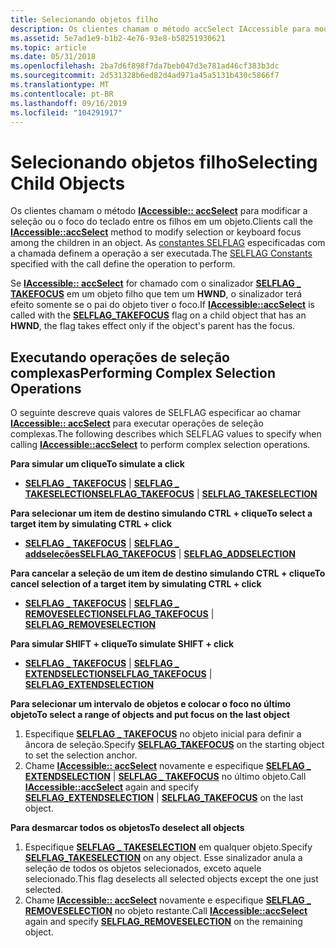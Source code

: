 ```yaml
---
title: Selecionando objetos filho
description: Os clientes chamam o método accSelect IAccessible para modificar a seleção ou o foco do teclado entre os filhos em um objeto. As constantes SELFLAG especificadas com a chamada definem a operação a ser executada.
ms.assetid: 5e7ad1e9-b1b2-4e76-93e8-b58251930621
ms.topic: article
ms.date: 05/31/2018
ms.openlocfilehash: 2ba7d6f898f7da7beb047d3e781ad46cf383b3dc
ms.sourcegitcommit: 2d531328b6ed82d4ad971a45a5131b430c5866f7
ms.translationtype: MT
ms.contentlocale: pt-BR
ms.lasthandoff: 09/16/2019
ms.locfileid: "104291917"
---
```

# <a name="selecting-child-objects"></a><span data-ttu-id="0d150-104">Selecionando objetos filho</span><span class="sxs-lookup"><span data-stu-id="0d150-104">Selecting Child Objects</span></span>

<span data-ttu-id="0d150-105">Os clientes chamam o método [**IAccessible:: accSelect**](/windows/desktop/api/Oleacc/nf-oleacc-iaccessible-accselect) para modificar a seleção ou o foco do teclado entre os filhos em um objeto.</span><span class="sxs-lookup"><span data-stu-id="0d150-105">Clients call the [**IAccessible::accSelect**](/windows/desktop/api/Oleacc/nf-oleacc-iaccessible-accselect) method to modify selection or keyboard focus among the children in an object.</span></span> <span data-ttu-id="0d150-106">As [constantes SELFLAG](selflag.md) especificadas com a chamada definem a operação a ser executada.</span><span class="sxs-lookup"><span data-stu-id="0d150-106">The [SELFLAG Constants](selflag.md) specified with the call define the operation to perform.</span></span>

<span data-ttu-id="0d150-107">Se [**IAccessible:: accSelect**](/windows/desktop/api/Oleacc/nf-oleacc-iaccessible-accselect) for chamado com o sinalizador [**SELFLAG \_ TAKEFOCUS**](selflag.md) em um objeto filho que tem um **HWND**, o sinalizador terá efeito somente se o pai do objeto tiver o foco.</span><span class="sxs-lookup"><span data-stu-id="0d150-107">If [**IAccessible::accSelect**](/windows/desktop/api/Oleacc/nf-oleacc-iaccessible-accselect) is called with the [**SELFLAG\_TAKEFOCUS**](selflag.md) flag on a child object that has an **HWND**, the flag takes effect only if the object's parent has the focus.</span></span>

## <a name="performing-complex-selection-operations"></a><span data-ttu-id="0d150-108">Executando operações de seleção complexas</span><span class="sxs-lookup"><span data-stu-id="0d150-108">Performing Complex Selection Operations</span></span>

<span data-ttu-id="0d150-109">O seguinte descreve quais valores de SELFLAG especificar ao chamar [**IAccessible:: accSelect**](/windows/desktop/api/Oleacc/nf-oleacc-iaccessible-accselect) para executar operações de seleção complexas.</span><span class="sxs-lookup"><span data-stu-id="0d150-109">The following describes which SELFLAG values to specify when calling [**IAccessible::accSelect**](/windows/desktop/api/Oleacc/nf-oleacc-iaccessible-accselect) to perform complex selection operations.</span></span>

<span data-ttu-id="0d150-110">**Para simular um clique**</span><span class="sxs-lookup"><span data-stu-id="0d150-110">**To simulate a click**</span></span>

-   <span data-ttu-id="0d150-111">[**SELFLAG \_ TAKEFOCUS**](selflag.md) \| [ **SELFLAG \_ TAKESELECTION**](selflag.md)</span><span class="sxs-lookup"><span data-stu-id="0d150-111">[**SELFLAG\_TAKEFOCUS**](selflag.md) \| [**SELFLAG\_TAKESELECTION**](selflag.md)</span></span>

<span data-ttu-id="0d150-112">**Para selecionar um item de destino simulando CTRL + clique**</span><span class="sxs-lookup"><span data-stu-id="0d150-112">**To select a target item by simulating CTRL + click**</span></span>

-   <span data-ttu-id="0d150-113">[**SELFLAG \_ TAKEFOCUS**](selflag.md) \| [ **SELFLAG \_ addseleções**](selflag.md)</span><span class="sxs-lookup"><span data-stu-id="0d150-113">[**SELFLAG\_TAKEFOCUS**](selflag.md) \| [**SELFLAG\_ADDSELECTION**](selflag.md)</span></span>

<span data-ttu-id="0d150-114">**Para cancelar a seleção de um item de destino simulando CTRL + clique**</span><span class="sxs-lookup"><span data-stu-id="0d150-114">**To cancel selection of a target item by simulating CTRL + click**</span></span>

-   <span data-ttu-id="0d150-115">[**SELFLAG \_ TAKEFOCUS**](selflag.md) \| [ **SELFLAG \_ REMOVESELECTION**](selflag.md)</span><span class="sxs-lookup"><span data-stu-id="0d150-115">[**SELFLAG\_TAKEFOCUS**](selflag.md) \| [**SELFLAG\_REMOVESELECTION**](selflag.md)</span></span>

<span data-ttu-id="0d150-116">**Para simular SHIFT + clique**</span><span class="sxs-lookup"><span data-stu-id="0d150-116">**To simulate SHIFT + click**</span></span>

-   <span data-ttu-id="0d150-117">[**SELFLAG \_ TAKEFOCUS**](selflag.md) \| [ **SELFLAG \_ EXTENDSELECTION**](selflag.md)</span><span class="sxs-lookup"><span data-stu-id="0d150-117">[**SELFLAG\_TAKEFOCUS**](selflag.md) \| [**SELFLAG\_EXTENDSELECTION**](selflag.md)</span></span>

<span data-ttu-id="0d150-118">**Para selecionar um intervalo de objetos e colocar o foco no último objeto**</span><span class="sxs-lookup"><span data-stu-id="0d150-118">**To select a range of objects and put focus on the last object**</span></span>

1.  <span data-ttu-id="0d150-119">Especifique [**SELFLAG \_ TAKEFOCUS**](selflag.md) no objeto inicial para definir a âncora de seleção.</span><span class="sxs-lookup"><span data-stu-id="0d150-119">Specify [**SELFLAG\_TAKEFOCUS**](selflag.md) on the starting object to set the selection anchor.</span></span>
2.  <span data-ttu-id="0d150-120">Chame [**IAccessible:: accSelect**](/windows/desktop/api/Oleacc/nf-oleacc-iaccessible-accselect) novamente e especifique [**SELFLAG \_ EXTENDSELECTION**](selflag.md) \| [**SELFLAG \_ TAKEFOCUS**](selflag.md) no último objeto.</span><span class="sxs-lookup"><span data-stu-id="0d150-120">Call [**IAccessible::accSelect**](/windows/desktop/api/Oleacc/nf-oleacc-iaccessible-accselect) again and specify [**SELFLAG\_EXTENDSELECTION**](selflag.md) \| [**SELFLAG\_TAKEFOCUS**](selflag.md) on the last object.</span></span>

<span data-ttu-id="0d150-121">**Para desmarcar todos os objetos**</span><span class="sxs-lookup"><span data-stu-id="0d150-121">**To deselect all objects**</span></span>

1.  <span data-ttu-id="0d150-122">Especifique [**SELFLAG \_ TAKESELECTION**](selflag.md) em qualquer objeto.</span><span class="sxs-lookup"><span data-stu-id="0d150-122">Specify [**SELFLAG\_TAKESELECTION**](selflag.md) on any object.</span></span> <span data-ttu-id="0d150-123">Esse sinalizador anula a seleção de todos os objetos selecionados, exceto aquele selecionado.</span><span class="sxs-lookup"><span data-stu-id="0d150-123">This flag deselects all selected objects except the one just selected.</span></span>
2.  <span data-ttu-id="0d150-124">Chame [**IAccessible:: accSelect**](/windows/desktop/api/Oleacc/nf-oleacc-iaccessible-accselect) novamente e especifique [**SELFLAG \_ REMOVESELECTION**](selflag.md) no objeto restante.</span><span class="sxs-lookup"><span data-stu-id="0d150-124">Call [**IAccessible::accSelect**](/windows/desktop/api/Oleacc/nf-oleacc-iaccessible-accselect) again and specify [**SELFLAG\_REMOVESELECTION**](selflag.md) on the remaining object.</span></span>

 

 




